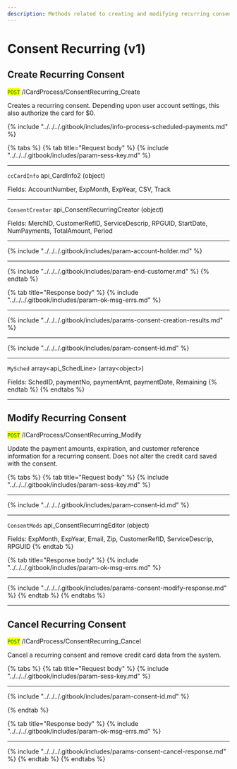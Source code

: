 ```yaml
---
description: Methods related to creating and modifying recurring consent
---
```


# Consent Recurring (v1)

## Create Recurring Consent

<mark style="color:green;">`POST`</mark> /ICardProcess/ConsentRecurring\_Create

Creates a recurring consent. Depending upon user account settings, this also authorize the card for $0.

{% include "../../../.gitbook/includes/info-process-scheduled-payments.md" %}

{% tabs %}
{% tab title="Request body" %}
{% include "../../../.gitbook/includes/param-sess-key.md" %}

***

`ccCardInfo` api\_CardInfo2 (object)

Fields: AccountNumber, ExpMonth, ExpYear, CSV, Track

***

`ConsentCreator` api\_ConsentRecurringCreator (object)

Fields: MerchID, CustomerRefID, ServiceDescrip, RPGUID, StartDate, NumPayments, TotalAmount, Period

***

{% include "../../../.gitbook/includes/param-account-holder.md" %}

***

{% include "../../../.gitbook/includes/param-end-customer.md" %}
{% endtab %}

{% tab title="Response body" %}
{% include "../../../.gitbook/includes/param-ok-msg-errs.md" %}

***

{% include "../../../.gitbook/includes/params-consent-creation-results.md" %}

***

{% include "../../../.gitbook/includes/param-consent-id.md" %}

***

`MySched` array\<api\_SchedLine> (array\<object>)

Fields: SchedID, paymentNo, paymentAmt, paymentDate, Remaining
{% endtab %}
{% endtabs %}

***

## Modify Recurring Consent

<mark style="color:green;">`POST`</mark> /ICardProcess/ConsentRecurring\_Modify

Update the payment amounts, expiration, and customer reference information for a recurring consent. Does not alter the credit card saved with the consent.

{% tabs %}
{% tab title="Request body" %}
{% include "../../../.gitbook/includes/param-sess-key.md" %}

***

{% include "../../../.gitbook/includes/param-consent-id.md" %}

***

`ConsentMods` api\_ConsentRecurringEditor (object)

Fields: ExpMonth, ExpYear, Email, Zip, CustomerRefID, ServiceDescrip, RPGUID
{% endtab %}

{% tab title="Response body" %}
{% include "../../../.gitbook/includes/param-ok-msg-errs.md" %}

***

{% include "../../../.gitbook/includes/params-consent-modify-response.md" %}
{% endtab %}
{% endtabs %}

***

## Cancel Recurring Consent

<mark style="color:green;">`POST`</mark> /ICardProcess/ConsentRecurring\_Cancel

Cancel a recurring consent and remove credit card data from the system.

{% tabs %}
{% tab title="Request body" %}
{% include "../../../.gitbook/includes/param-sess-key.md" %}

***

{% include "../../../.gitbook/includes/param-consent-id.md" %}


{% endtab %}

{% tab title="Response body" %}
{% include "../../../.gitbook/includes/param-ok-msg-errs.md" %}

***

{% include "../../../.gitbook/includes/params-consent-cancel-response.md" %}
{% endtab %}
{% endtabs %}

